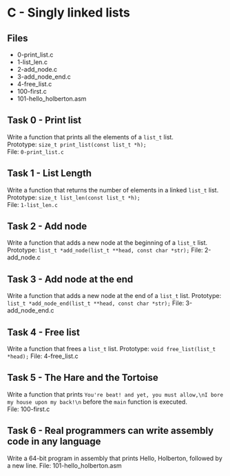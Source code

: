 # C - Singly linked lists

## Files
- 0-print_list.c
- 1-list_len.c
- 2-add_node.c
- 3-add_node_end.c
- 4-free_list.c
- 100-first.c
- 101-hello_holberton.asm
## Task 0 - Print list 
Write a function that prints all the elements of a `list_t` list.<br>
Prototype: `size_t print_list(const list_t *h);`<br>
File: `0-print_list.c`
## Task 1 - List Length
Write a function that returns the number of elements in a linked `list_t` list. <br>
Prototype: `size_t list_len(const list_t *h);` <br>
File: `1-list_len.c`
## Task 2 - Add node
Write a function that adds a new node at the beginning of a ```list_t``` list.
Prototype: ```list_t *add_node(list_t **head, const char *str);```
File: 2-add_node.c
## Task 3 - Add node at the end
Write a function that adds a new node at the end of a ```list_t``` list.
Prototype: ```list_t *add_node_end(list_t **head, const char *str);```
File: 3-add_node_end.c
## Task 4 - Free list
Write a function that frees a ```list_t``` list.
Prototype: ```void free_list(list_t *head);```
File: 4-free_list.c
## Task 5  - The Hare and the Tortoise
Write a function that prints ```You're beat! and yet, you must allow,\nI bore my house upon my back!\n``` before the `main` function is executed. <br>
File: 100-first.c
## Task 6 - Real programmers can write assembly code in any language
Write a 64-bit program in assembly that prints Hello, Holberton, followed by a new line.
File: 101-hello_holberton.asm
